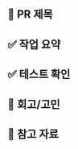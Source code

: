 ## 📌 PR 제목

[//]: # (<!-- 예: [Feature] HttpParser - 요청 라인 파싱 기능 추가 -->)

## ✅ 작업 요약

[//]: # (<!-- 어떤 목적을 가지고 무엇을 구현/수정했는지 요약 -->)

[//]: # (- 요청 라인 파싱 기능 구현)

[//]: # (- 잘못된 HTTP 버전 예외 처리 추가)

[//]: # (- 간단한 테스트 작성 및 통과 확인)

## ✅ 테스트 확인

[//]: # (- [ ]  GTest 기반 테스트 작성 완료)

[//]: # (- [ ]  테스트 전부 통과)

[//]: # (- [ ]  CI 정상 동작 확인)

## 🧠 회고/고민

[//]: # (<!-- 기능을 구현하면서 고민했던 점, 느낀 점 -->)

[//]: # ()
[//]: # (- split 함수 위치를 util로 뺄지 파서 내부에 둘지 고민했음)

[//]: # (- HttpVersion 검증 방식은 enum을 써야 할까?)

## 🔗 참고 자료

[//]: # (- [RFC 7230 Section 3.1.1]&#40;https://datatracker.ietf.org/doc/html/rfc7230#section-3.1.1&#41;)
